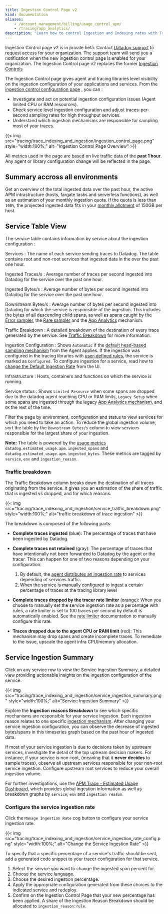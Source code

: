 ```yaml
---
title: Ingestion Control Page v2
kind: documentation
aliases:
    - /account_management/billing/usage_control_apm/
    - /tracing/app_analytics/
description: "Learn how to control Ingestion and Indexing rates with Tracing without Limits."
---
```


<div class="alert alert-warning">
  Ingestion Control page v2 is in private beta. Contact <a href="/help/">Datadog support</a> to request access for your organization. The support team will send you a notification when the new ingestion control page is enabled for your organization. The Ingestion Control page v2 replaces the former <a href="/tracing/trace_retention_and_ingestion/#ingestion-controls">Ingestion Controls</a></div>

The Ingestion Control page gives agent and tracing libraries level visibility on the ingestion configuration of your applications and services. From the [ingestion control configuration page][1] , you can :
- Investigate and act on potential ingestion configuration issues (Agent limited CPU or RAM resources).
- Check service level ingestion configuration and adjust traces-per-second sampling rates for high throughput services.
- Understand which ingestion mechanisms are responsible for sampling most of your traces.

{{< img src="tracing/trace_indexing_and_ingestion/ingestion_control_page.png" style="width:100%;" alt="Ingestion Control Page Overview" >}}

All metrics used in the page are based on live traffic data of the **past 1 hour**. Any agent or library configuration change will be reflected in the page.

## Summary accross all environments

Get an overview of the total ingested data over the past hour, the active APM intrastructure (hosts, fargate tasks and serverless functions), as well as an estimation of your monthly ingestion quota. If the quota is less than `100%`, the projected ingested data fits in your [monthly allotment][2] of 150GB per host.

## Service Table View

The service table contains information by service about the ingestion configuration :

Services
: The name of each service sending traces to Datadog. The table contains root and non-root services that ingested data in the over the past one hour.

Ingested Traces/s
: Average number of traces per second ingested into Datadog for the service over the past one hour.

Ingested Bytes/s
: Average number of bytes per second ingested into Datadog for the service over the past one hour.

Downstream Bytes/s
: Average number of bytes per second ingested into Datadog for which the service is responsible of the ingestion. This includes the bytes of all descending child spans, as well as spans caught by the [Error sampler][3], the [Rare sampler][4] and the [App Analytics][5] mechanism.

Traffic Breakdown
: A detailed breakdown of the destination of every trace generated by the service. See [Traffic Breakdown](#traffic-breakdown) for more information.

Ingestion Configuration
: Shows `Automatic` if the [default head-based sampling mechanism][6] from the Agent applies. If the ingestion was configured in the tracing libraries with [user-defined rules][7], the service is marked as `Configured`. To configure ingestion for a service, read how to [change the Default Ingestion Rate](#configure-the-service-ingestion-rate) from the UI.

Infrastructure
: Hosts, containers and functions on which the service is running.

Service status
: Shows `Limited Resource` when some spans are dropped due to the datadog agent reaching CPU or RAM limits, `Legacy Setup` when some spans are ingested through the legacy [App Analytics mechanism][5], and `OK` the rest of the time.

Filter the page by environment, configuration and status to view services for which you need to take an action. To reduce the global ingestion volume, sort the table by the `Downstream Bytes/s` column to view services responsible for the largest share of your ingestion.

**Note:** The table is powered by the [usage metrics][8] `datadog.estimated_usage.apm.ingested_spans` and `datadog.estimated_usage.apm.ingested_bytes`. These metrics are tagged by `service`, `env` and `ingestion_reason`.

### Traffic breakdown

The Traffic Breakdown column breaks down the destination of all traces originating from the service. It gives you an estimation of the share of traffic that is ingested vs dropped, and for which reasons.

{{< img src="tracing/trace_indexing_and_ingestion/service_traffic_breakdown.png" style="width:100%;" alt="traffic breakdown of trace ingestion" >}}

The breakdown is composed of the following parts:

- **Complete traces ingested** (blue): The percentage of traces that have been ingested by Datadog.
- **Complete traces not retained** (gray): The percentage of traces that have intentionally not been forwarded to Datadog by the agent or the tracer. This can happen for one of two reasons depending on your configuration:

    1. By default, the [agent distributes an ingestion rate][6] to services depending of services traffic.
    2. When the service is manually [configured][7] to ingest a certain percentage of traces at the tracing library level

- **Complete traces dropped by the tracer rate limiter** (orange): When you choose to manually set the service ingestion rate as a percentage with rules, a rate limiter is set to 100 traces per second by default is automatically enabled. See the [rate limiter][7] documentation to manually configure this rate.

- **Traces dropped due to the agent CPU or RAM limit** (red): This mechanism may drop spans and create incomplete traces. To remediate to the issue, upscale the agent infra CPU/memory allocation.

## Service Ingestion Summary

Click on any service row to view the Service Ingestion Summary, a detailed view providing actionable insights on the ingestion configuration of the service.


{{< img src="tracing/trace_indexing_and_ingestion/service_ingestion_summary.png" style="width:100%;" alt="Service Ingestion Summary" >}}

Explore the **Ingestion reasons Breakdown** to see which specific mechanisms are responsible for your service ingestion. Each ingestion reason relates to one specific [ingestion mechanism][9]. After changing your service ingestion configuration, you can observe the decrease of ingested bytes/spans in this timeseries graph based on the past hour of ingested data.

If most of your service ingestion is due to decisions taken by upstream services, investigate the detail of the top uptream decision makers. For instance, if your service is non-root, (meaning that it **never decides** to sample traces), observe all upstream services responsible for your non-root service ingestion. Configure upstream root services to reduce your overall ingestion volume.

For further investigations, use the [APM Trace - Estimated Usage Dashboard][10], which provides global ingestion information as well as breakdown graphs by `service`, `env` and `ingestion reason`.

### Configure the service ingestion rate

Click the `Manage Ingestion Rate` cog button to configure your service ingestion rate.

{{< img src="tracing/trace_indexing_and_ingestion/service_ingestion_rate_config.png" style="width:100%;" alt="Change the Service Ingestion Rate" >}}

To specify that a specific percentage of a service's traffic should be sent, add a generated code snippet to your tracer configuration for that service.

1. Select the service you want to change the ingested span percent for.
2. Choose the service language.
3. Choose the desired ingestion percentage.
4. Apply the appropriate configuration generated from these choices to the indicated service and redeploy.
5. Confirm on the Ingestion Control Page that your new percentage has been applied. A share of the Ingestion Reason Breakdown should be allocated to `ingestion_reason:rule`.

[1]: https://app.datadoghq.com/apm/traces/ingestion-control
[2]: https://www.datadoghq.com/pricing/?product=apm--continuous-profiler#apm--continuous-profiler
[3]: /tracing/trace_ingestion/mechanisms#error-traces
[4]: /tracing/trace_ingestion/mechanisms#rare-traces
[5]: /tracing/trace_ingestion/mechanisms#single-spans-app-analytics
[6]: /tracing/trace_ingestion/mechanisms#in-the-agent
[7]: /tracing/trace_ingestion/mechanisms#in-tracing-libraries-user-defined-rules
[8]: /tracing/trace_retention_and_ingestion/usage_metrics
[9]: /tracing/trace_ingestion/mechanisms
[10]: https://app.datadoghq.com/dash/integration/30337/app-analytics-usage

